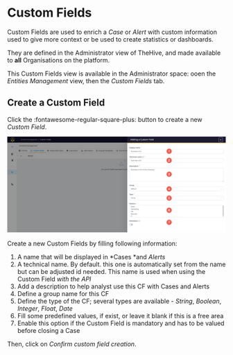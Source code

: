 # Custom Fields

Custom Fields are used to enrich a *Case* or *Alert* with custom information used to give more context or be used to create statistics or dashboards.

They are defined in the Administrator view of TheHive, and made available to **all** Organisations on the platform.

This Custom Fields view is available in the Administrator space: ooen the *Entities Management* view, then the *Custom Fields* tab.

## Create a Custom Field

Click the :fontawesome-regular-square-plus: button to create a new *Custom Field*.

![](../images/administration-guides/custom-fields-1.png)

Create a new Custom Fields by filling following information: 

1. A name that will be displayed in *Cases *and *Alerts*
2. A technical name. By default. this one is automatically set from the name but can be adjusted id needed. This name is used when using the Custom Field *with the API*
3. Add a description to help analyst use this CF with Cases and Alerts
4. Define a group name for this CF
5. Define the type of the CF; several types are available - *String*, *Boolean*, *Integer*, *Float*, *Date*
6. Fill some predefined values, if exist, or leave it blank if this is a free area
7. Enable this option if the Custom Field is mandatory and has to be valued before closing a Case

Then, click on *Confirm custom field creation*.